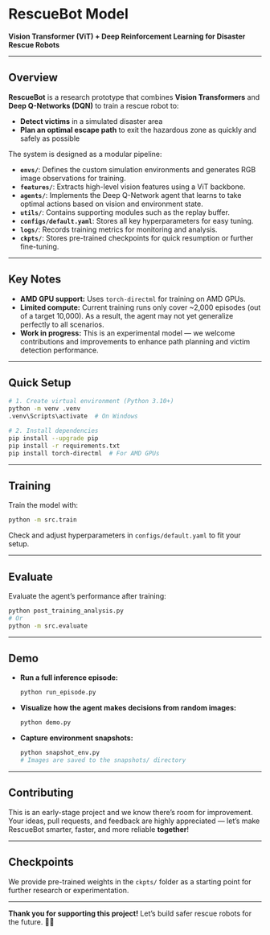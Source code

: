 # RescueBot Model

**Vision Transformer (ViT) + Deep Reinforcement Learning for Disaster Rescue Robots**

---

## Overview

**RescueBot** is a research prototype that combines **Vision Transformers** and **Deep Q-Networks (DQN)** to train a rescue robot to:

- **Detect victims** in a simulated disaster area
- **Plan an optimal escape path** to exit the hazardous zone as quickly and safely as possible

The system is designed as a modular pipeline:

- **`envs/`**: Defines the custom simulation environments and generates RGB image observations for training.
- **`features/`**: Extracts high-level vision features using a ViT backbone.
- **`agents/`**: Implements the Deep Q-Network agent that learns to take optimal actions based on vision and environment state.
- **`utils/`**: Contains supporting modules such as the replay buffer.
- **`configs/default.yaml`**: Stores all key hyperparameters for easy tuning.
- **`logs/`**: Records training metrics for monitoring and analysis.
- **`ckpts/`**: Stores pre-trained checkpoints for quick resumption or further fine-tuning.

---

## Key Notes

- **AMD GPU support:** Uses `torch-directml` for training on AMD GPUs.
- **Limited compute:** Current training runs only cover \~2,000 episodes (out of a target 10,000). As a result, the agent may not yet generalize perfectly to all scenarios.
- **Work in progress:** This is an experimental model — we welcome contributions and improvements to enhance path planning and victim detection performance.

---

## Quick Setup

```bash
# 1. Create virtual environment (Python 3.10+)
python -m venv .venv
.venv\Scripts\activate  # On Windows

# 2. Install dependencies
pip install --upgrade pip
pip install -r requirements.txt
pip install torch-directml  # For AMD GPUs
```

---

## Training

Train the model with:

```bash
python -m src.train
```

Check and adjust hyperparameters in `configs/default.yaml` to fit your setup.

---

## Evaluate

Evaluate the agent’s performance after training:

```bash
python post_training_analysis.py
# Or
python -m src.evaluate
```

---

## Demo

- **Run a full inference episode:**

  ```bash
  python run_episode.py
  ```

- **Visualize how the agent makes decisions from random images:**

  ```bash
  python demo.py
  ```

- **Capture environment snapshots:**

  ```bash
  python snapshot_env.py
  # Images are saved to the snapshots/ directory
  ```

---

## Contributing

This is an early-stage project and we know there’s room for improvement.
Your ideas, pull requests, and feedback are highly appreciated — let’s make RescueBot smarter, faster, and more reliable **together**!

---

## Checkpoints

We provide pre-trained weights in the `ckpts/` folder as a starting point for further research or experimentation.

---

**Thank you for supporting this project!**
Let’s build safer rescue robots for the future. 💙🤖
